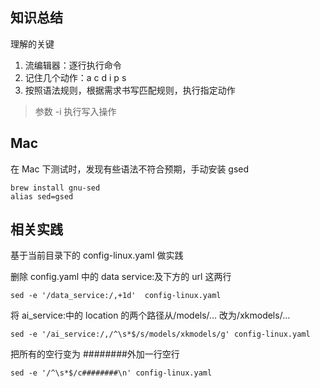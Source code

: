 ## 知识总结

理解的关键

1. 流编辑器：逐行执行命令
2. 记住几个动作：a c d i p s
3. 按照语法规则，根据需求书写匹配规则，执行指定动作

> 参数 -i 执行写入操作

## Mac

在 Mac 下测试时，发现有些语法不符合预期，手动安装 gsed

```shell
brew install gnu-sed
alias sed=gsed
```

## 相关实践

基于当前目录下的 config-linux.yaml 做实践

删除 config.yaml 中的 data service:及下方的 url 这两行

```shell
sed -e '/data_service:/,+1d'  config-linux.yaml
```

将 ai_service:中的 location 的两个路径从/models/… 改为/xkmodels/…

```shell
sed -e '/ai_service:/,/^\s*$/s/models/xkmodels/g' config-linux.yaml
```

把所有的空行变为 ########外加一行空行

```shell
sed -e '/^\s*$/c########\n' config-linux.yaml
```
